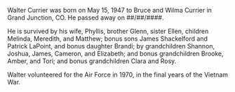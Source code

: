 Walter Currier was born on May 15, 1947 to Bruce and Wilma Currier in Grand Junction, CO.
He passed away on ##/##/####.

He is survived by his wife, Phyllis, brother Glenn, sister Ellen, children Melinda, Meredith, and Matthew;
bonus sons James Shackelford and Patrick LaPoint, and bonus daughter Brandi;
by grandchildren Shannon, Joshua, James, Cameron, and Elizabeth; and bonus grandchildren Brooke, Amber, and Tori;
and bonus grandchildren Clara and Rosy.

Walter volunteered for the Air Force in 1970, in the final years of the Vietnam War.
